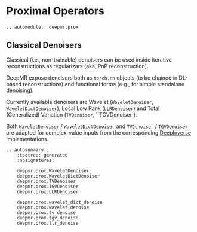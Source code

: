 # Proximal Operators

```{eval-rst}
.. automodule:: deepmr.prox
```

## Classical Denoisers

Classical (i.e., non-trainable) denoisers can be used inside
iterative reconstructions as regularizars (aka, PnP reconstruction).

DeepMR expose denoisers both as ``torch.nn`` objects (to be chained in DL-based reconstructions)
and functional forms (e.g., for simple standalone denoising).

Currently available denoisers are Wavelet (``WaveletDenoiser``, ``WaveletDictDenoiser``),
Local Low Rank (``LLRDenoiser``) and Total (Generalized) Variation (``TVDenoiser``, ``TGVDenoiser`).

Both ``WaveletDenoiser`` / ``WaveletDictDenoiser`` and ``TVDenoiser`` / ``TGVDenoiser`` are adapted for complex-value inputs from the corresponding [DeepInverse](https://deepinv.github.io/deepinv/) implementations.

```{eval-rst}
.. autosummary::
	:toctree: generated
	:nosignatures:
	
	deepmr.prox.WaveletDenoiser
	deepmr.prox.WaveletDictDenoiser
	deepmr.prox.TVDenoiser
	deepmr.prox.TGVDenoiser
	deepmr.prox.LLRDenoiser

	deepmr.prox.wavelet_dict_denoise
	deepmr.prox.wavelet_denoise
	deepmr.prox.tv_denoise
	deepmr.prox.tgv_denoise
	deepmr.prox.llr_denoise
```



